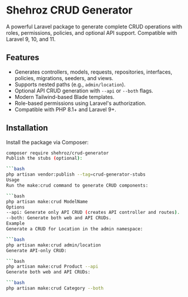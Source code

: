 # Shehroz CRUD Generator

A powerful Laravel package to generate complete CRUD operations with roles, permissions, policies, and optional API support. Compatible with Laravel 9, 10, and 11.

## Features
- Generates controllers, models, requests, repositories, interfaces, policies, migrations, seeders, and views.
- Supports nested paths (e.g., `admin/location`).
- Optional API CRUD generation with `--api` or `--both` flags.
- Modern Tailwind-based Blade templates.
- Role-based permissions using Laravel's authorization.
- Compatible with PHP 8.1+ and Laravel 9+.

## Installation
Install the package via Composer:

```bash
composer require shehroz/crud-generator
Publish the stubs (optional):

```bash
php artisan vendor:publish --tag=crud-generator-stubs
Usage
Run the make:crud command to generate CRUD components:

```bash
php artisan make:crud ModelName
Options
--api: Generate only API CRUD (creates API controller and routes).
--both: Generate both web and API CRUDs.
Example
Generate a CRUD for Location in the admin namespace:

```bash
php artisan make:crud admin/location
Generate API-only CRUD:

```bash
php artisan make:crud Product --api
Generate both web and API CRUDs:

```bash
php artisan make:crud Category --both